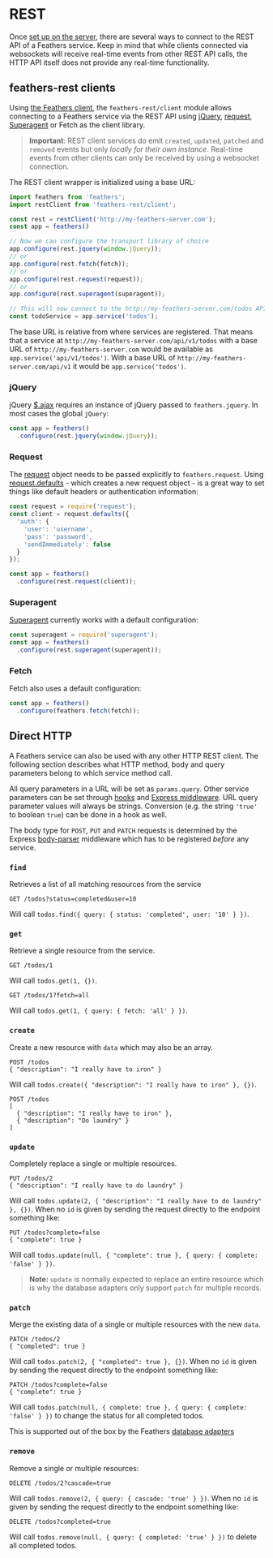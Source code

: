 # REST

Once [set up on the server](../rest/readme.md), there are several ways to connect to the REST API of a Feathers service. Keep in mind that while clients connected via websockets will receive real-time events from other REST API calls, the HTTP API itself does not provide any real-time functionality.

## feathers-rest clients

Using [the Feathers client](feathers.md), the `feathers-rest/client` module allows connecting to a Feathers service via the REST API using [jQuery](https://jquery.com/), [request](https://github.com/request/request), [Superagent](http://visionmedia.github.io/superagent/) or Fetch as the client library.

> __Important__: REST client services do emit `created`, `updated`, `patched` and `removed` events but only _locally for their own instance_. Real-time events from other clients can only be received by using a websocket connection.

The REST client wrapper is initialized using a base URL:

```js
import feathers from 'feathers';
import restClient from 'feathers-rest/client';

const rest = restClient('http://my-feathers-server.com');
const app = feathers()

// Now we can configure the transport library of choice
app.configure(rest.jquery(window.jQuery));
// or
app.configure(rest.fetch(fetch));
// or
app.configure(rest.request(request));
// or
app.configure(rest.superagent(superagent));

// This will now connect to the http://my-feathers-server.com/todos API
const todoService = app.service('todos');
```

The base URL is relative from where services are registered. That means that a service at `http://my-feathers-server.com/api/v1/todos` with a base URL of `http://my-feathers-server.com` would be available as `app.service('api/v1/todos')`. With a base URL of `http://my-feathers-server.com/api/v1` it would be `app.service('todos')`.

### jQuery

jQuery [$.ajax](http://api.jquery.com/jquery.ajax/) requires an instance of jQuery passed to `feathers.jquery`. In most cases the global `jQuery`:

```js
const app = feathers()
  .configure(rest.jquery(window.jQuery));
```

### Request

The [request](https://github.com/request/request) object needs to be passed explicitly to `feathers.request`. Using [request.defaults](https://github.com/request/request#convenience-methods) - which creates a new request object - is a great way to set things like default headers or authentication information:

```js
const request = require('request');
const client = request.defaults({
  'auth': {
    'user': 'username',
    'pass': 'password',
    'sendImmediately': false
  }
});

const app = feathers()
  .configure(rest.request(client));
```

### Superagent

[Superagent](http://visionmedia.github.io/superagent/) currently works with a default configuration:

```js
const superagent = require('superagent');
const app = feathers()
  .configure(rest.superagent(superagent));
```

### Fetch

Fetch also uses a default configuration:

```js
const app = feathers()
  .configure(feathers.fetch(fetch));
```

## Direct HTTP

A Feathers service can also be used with any other HTTP REST client. The following section describes what HTTP method, body and query parameters belong to which service method call.

All query parameters in a URL will be set as `params.query`. Other service parameters can be set through [hooks](../hooks/readme.md) and [Express middleware](../middleware/exprss.md). URL query parameter values will always be strings. Conversion (e.g. the string `'true'` to boolean `true`) can be done in a hook as well.

The body type for `POST`, `PUT` and `PATCH` requests is determined by the Express [body-parser](https://github.com/expressjs/body-parser) middleware which has to be registered *before* any service.

### `find`

Retrieves a list of all matching resources from the service

```
GET /todos?status=completed&user=10
```

Will call `todos.find({ query: { status: 'completed', user: '10' } })`.

### `get`

Retrieve a single resource from the service.

```
GET /todos/1
```

Will call `todos.get(1, {})`.

```
GET /todos/1?fetch=all
```

Will call `todos.get(1, { query: { fetch: 'all' } })`.

### `create`

Create a new resource with `data` which may also be an array.

```
POST /todos
{ "description": "I really have to iron" }
```

Will call `todos.create({ "description": "I really have to iron" }, {})`.

```
POST /todos
[
  { "description": "I really have to iron" },
  { "description": "Do laundry" }
]
```

### `update`

Completely replace a single or multiple resources.

```
PUT /todos/2
{ "description": "I really have to do laundry" }
```

Will call `todos.update(2, { "description": "I really have to do laundry" }, {})`. When no `id` is given by sending the request directly to the endpoint something like:

```
PUT /todos?complete=false
{ "complete": true }
```

Will call `todos.update(null, { "complete": true }, { query: { complete: 'false' } })`.

> __Note:__ `update` is normally expected to replace an entire resource which is why the database adapters only support `patch` for multiple records.

### `patch`

Merge the existing data of a single or multiple resources with the new `data`.

```
PATCH /todos/2
{ "completed": true }
```

Will call `todos.patch(2, { "completed": true }, {})`. When no `id` is given by sending the request directly to the endpoint something like:

```
PATCH /todos?complete=false
{ "complete": true }
```

Will call `todos.patch(null, { complete: true }, { query: { complete: 'false' } })` to change the status for all completed todos.

This is supported out of the box by the Feathers [database adapters](../databases/readme.md) 

### `remove`

Remove a single or multiple resources:

```
DELETE /todos/2?cascade=true
```

Will call `todos.remove(2, { query: { cascade: 'true' } })`. When no `id` is given by sending the request directly to the endpoint something like:

```
DELETE /todos?completed=true
```

Will call `todos.remove(null, { query: { completed: 'true' } })` to delete all completed todos.
